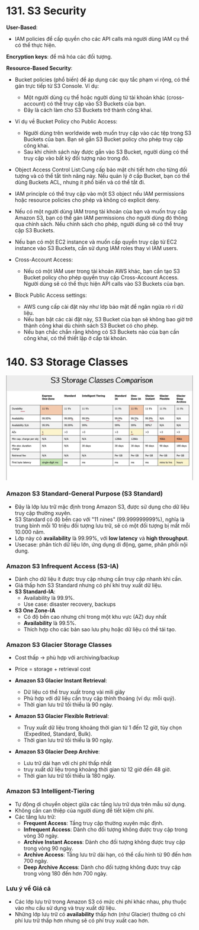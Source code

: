 # 131. S3 Security

**User-Based**: 
  - IAM policies để cấp quyền cho các API calls mà người dùng IAM cụ thể có thể thực hiện.

**Encryption keys**: để mã hóa các đối tượng.

**Resource-Based Security**: 
- Bucket policies (phổ biến) để áp dụng các quy tắc phạm vi rộng, có thể gán trực tiếp từ S3 Console. Ví dụ:
    - Một người dùng cụ thể hoặc người dùng từ tài khoản khác (cross-account) có thể truy cập vào S3 Buckets của bạn.
    - Đây là cách làm cho S3 Buckets trở thành công khai.
- Ví dụ về Bucket Policy cho Public Access:
  - Người dùng trên worldwide web muốn truy cập vào các tệp trong S3 Buckets của bạn. Bạn sẽ gắn S3 Bucket policy cho phép truy cập công khai.
  - Sau khi chính sách này được gắn vào S3 Bucket, người dùng có thể truy cập vào bất kỳ đối tượng nào trong đó.

- Object Access Control List:Cung cấp bảo mật chi tiết hơn cho từng đối tượng và có thể tắt tính năng này. Nếu quản lý ở cấp Bucket, bạn có thể dùng Buckets ACL, nhưng ít phổ biến và có thể tắt đi.

- IAM principle có thể truy cập vào một S3 object nếu IAM permissions hoặc resource policies cho phép và không có explicit deny.
- Nếu có một người dùng IAM trong tài khoản của bạn và muốn truy cập Amazon S3, bạn có thể gán IAM permissions cho người dùng đó thông qua chính sách. Nếu chính sách cho phép, người dùng sẽ có thể truy cập S3 Buckets.
- Nếu bạn có một EC2 instance và muốn cấp quyền truy cập từ EC2 instance vào S3 Buckets, cần sử dụng IAM roles thay vì IAM users.

- Cross-Account Access:
    - Nếu có một IAM user trong tài khoản AWS khác, bạn cần tạo S3 Bucket policy cho phép quyền truy cập Cross-Account Access. Người dùng sẽ có thể thực hiện API calls vào S3 Buckets của bạn.

- Block Public Access settings:
    - AWS cung cấp cài đặt này như lớp bảo mật để ngăn ngừa rò rỉ dữ liệu.
    - Nếu bạn bật các cài đặt này, S3 Bucket của bạn sẽ không bao giờ trở thành công khai dù chính sách S3 Bucket có cho phép.
    - Nếu bạn chắc chắn rằng không có S3 Buckets nào của bạn cần công khai, có thể thiết lập ở cấp tài khoản.


# 140. S3 Storage Classes
![1.jpg](image/1.jpg)
### **Amazon S3 Standard-General Purpose (S3 Standard)**
- Đây là lớp lưu trữ mặc định trong Amazon S3, được sử dụng cho dữ liệu truy cập thường xuyên.
- S3 Standard có độ bền cao với "11 nines" (99.999999999%), nghĩa là trung bình mỗi 10 triệu đối tượng lưu trữ, sẽ có một đối tượng bị mất mỗi 10.000 năm.
- Lớp này có **availability** là 99.99%, với **low latency** và **high throughput**.
- Usecase: phân tích dữ liệu lớn, ứng dụng di động, game, phân phối nội dung.

### **Amazon S3 Infrequent Access (S3-IA)**

- Dành cho dữ liệu ít được truy cập nhưng cần truy cập nhanh khi cần.
- Giá thấp hơn S3 Standard nhưng có phí khi truy xuất dữ liệu.
- **S3 Standard-IA**:
  - Availability là 99.9%.
  - Use case: disaster recovery, backups
- **S3 One Zone-IA**
  - Có độ bền cao nhưng chỉ trong một khu vực (AZ) duy nhất
  - **Availability** là 99.5%.
  - Thích hợp cho các bản sao lưu phụ hoặc dữ liệu có thể tái tạo.

### **Amazon S3 Glacier Storage Classes**
- Cost thấp -> phù hợp với archiving/backup
- Price = storage + retrieval cost 

- **Amazon S3 Glacier Instant Retrieval**: 
  - Dữ liệu có thể truy xuất trong vài mili giây 
  - Phù hợp với dữ liệu cần truy cập thỉnh thoảng (ví dụ: mỗi quý). 
  - Thời gian lưu trữ tối thiểu là 90 ngày.

- **Amazon S3 Glacier Flexible Retrieval**: 
  - Truy xuất dữ liệu trong khoảng thời gian từ 1 đến 12 giờ, tùy chọn (Expedited, Standard, Bulk).
  - Thời gian lưu trữ tối thiểu là 90 ngày.

- **Amazon S3 Glacier Deep Archive**: 
  - Lưu trữ dài hạn với chi phí thấp nhất
  - truy xuất dữ liệu trong khoảng thời gian từ 12 giờ đến 48 giờ. 
  - Thời gian lưu trữ tối thiểu là 180 ngày.

### **Amazon S3 Intelligent-Tiering**
- Tự động di chuyển object giữa các tầng lưu trữ dựa trên mẫu sử dụng.
- Không cần can thiệp của người dùng để tiết kiệm chi phí.
- Các tầng lưu trữ:
    - **Frequent Access**: Tầng truy cập thường xuyên mặc định.
    - **Infrequent Access**: Dành cho đối tượng không được truy cập trong vòng 30 ngày.
    - **Archive Instant Access**: Dành cho đối tượng không được truy cập trong vòng 90 ngày.
    - **Archive Access**: Tầng lưu trữ dài hạn, có thể cấu hình từ 90 đến hơn 700 ngày.
    - **Deep Archive Access**: Dành cho đối tượng không được truy cập trong vòng 180 đến hơn 700 ngày.

### **Lưu ý về Giá cả**
- Các lớp lưu trữ trong Amazon S3 có mức chi phí khác nhau, phụ thuộc vào nhu cầu sử dụng và truy xuất dữ liệu.
- Những lớp lưu trữ có **availability** thấp hơn (như Glacier) thường có chi phí lưu trữ thấp hơn nhưng sẽ có phí truy xuất cao hơn.